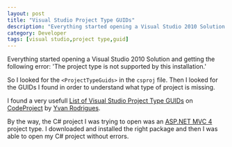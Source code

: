 ```yaml
---
layout: post
title: "Visual Studio Project Type GUIDs"
description: "Everything started opening a Visual Studio 2010 Solution and getting the following error: 'The project type is not supported by this installation.'"
category: Developer
tags: [visual studio,project type,guid]
---
```


Everything started opening a Visual Studio 2010 Solution and getting the following error: 'The project type is not supported by this installation.'

So I looked for the `<ProjectTypeGuids>` in the `csproj` file. Then I looked for the GUIDs I found in order to understand what type of project is missing.

I found a very usefull [List of Visual Studio Project Type GUIDs](http://www.codeproject.com/Reference/720512/List-of-Visual-Studio-Project-Type-GUIDs) on [CodeProject](http://www.codeproject.com/) by [Yvan Rodrigues](http://www.codeproject.com/Members/Yvan-Rodrigues).

By the way, the C# project I was trying to open was an [ASP.NET MVC 4](http://www.asp.net/mvc/mvc4) project type. I downloaded and installed the right package and then I was able to open my C# project without errors.

 
